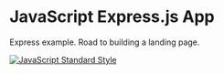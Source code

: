 <!---  

Button image syntax in markdown:
[![AltText](ImageLink)](redirectlink)

-->

# JavaScript Express.js App
 Express example. Road to building a landing page.

[![JavaScript Standard Style](https://camo.githubusercontent.com/ff3e730c1c3401d5a6628d17368fa46e566da747c2b85de971e228c44426dbee/68747470733a2f2f63646e2e7261776769742e636f6d2f7374616e646172642f7374616e646172642f6d61737465722f62616467652e737667)](http://standardjs.com/)